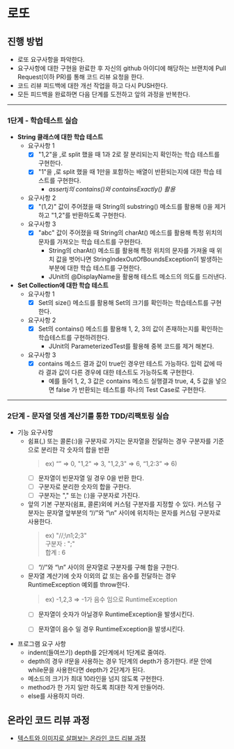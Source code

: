 # 로또
## 진행 방법
* 로또 요구사항을 파악한다.
* 요구사항에 대한 구현을 완료한 후 자신의 github 아이디에 해당하는 브랜치에 Pull Request(이하 PR)를 통해 코드 리뷰 요청을 한다.
* 코드 리뷰 피드백에 대한 개선 작업을 하고 다시 PUSH한다.
* 모든 피드백을 완료하면 다음 단계를 도전하고 앞의 과정을 반복한다.




---
### 1단계 - 학습테스트 실습
- **String 클래스에 대한 학습 테스트**
  * 요구사항 1
     - [X] "1,2"을 ,로 split 했을 때 1과 2로 잘 분리되는지 확인하는 학습 테스트를 구현한다.
     - [X] "1"을 ,로 split 했을 때 1만을 포함하는 배열이 반환되는지에 대한 학습 테스트를 구현한다.
       - _assertj의 contains()와 containsExactly() 활용_
       
  * 요구사항 2
       - [X] "(1,2)" 값이 주어졌을 때 String의 substring() 메소드를 활용해 ()을 제거하고 "1,2"를 반환하도록 구현한다.  
    
  * 요구사항 3
     - [X] "abc" 값이 주어졌을 때 String의 charAt() 메소드를 활용해 특정 위치의 문자를 가져오는 학습 테스트를 구현한다.
       - String의 charAt() 메소드를 활용해 특정 위치의 문자를 가져올 때 위치 값을 벗어나면 StringIndexOutOfBoundsException이 발생하는 부분에 대한 학습 테스트를 구현한다.
       - JUnit의 @DisplayName을 활용해 테스트 메소드의 의도를 드러낸다.  
       
       
- **Set Collection에 대한 학습 테스트**
    * 요구사항 1
      - [X] Set의 size() 메소드를 활용해 Set의 크기를 확인하는 학습테스트를 구현한다.
      
    * 요구사항 2
      - [X] Set의 contains() 메소드를 활용해 1, 2, 3의 값이 존재하는지를 확인하는 학습테스트를 구현하려한다.
        * JUnit의 ParameterizedTest를 활용해 중복 코드를 제거 해본다.
      
    * 요구사항 3
      - [X] contains 메소드 결과 값이 true인 경우만 테스트 가능하다. 입력 값에 따라 결과 값이 다른 경우에 대한 테스트도 가능하도록 구현한다.
        * 예를 들어 1, 2, 3 값은 contains 메소드 실행결과 true, 4, 5 값을 넣으면 false 가 반환되는 테스트를 하나의 Test Case로 구현한다.
---  

### 2단계 - 문자열 덧셈 계산기를 통한 TDD/리팩토링 실습
* 기능 요구사항
  - 쉼표(,) 또는 콜론(:)을 구분자로 가지는 문자열을 전달하는 경우 구분자를 기준으로 분리한 각 숫자의 합을 반환  
    > ex) “” => 0, "1,2" => 3, "1,2,3" => 6, “1,2:3” => 6)
    - [ ] 문자열이 빈문자열 일 경우 0을 반환 한다.
    - [ ] 구분자로 분리한 숫자의 합을 구한다.
    - [ ] 구분자는 "," 또는 (:)을 구분자로 가진다.  
    
  - 앞의 기본 구분자(쉼표, 콜론)외에 커스텀 구분자를 지정할 수 있다. 커스텀 구분자는 문자열 앞부분의 “//”와 “\n” 사이에 위치하는 문자를 커스텀 구분자로 사용한다.
    > ex) "//;\n1;2;3"   
    구분자 : ";"  
    합계 :  6
    - [ ] “//”와 “\n” 사이의 문자열로 구분자를 구해 합을 구한다.  
    
  - 문자열 계산기에 숫자 이외의 값 또는 음수를 전달하는 경우 RuntimeException 예외를 throw한다.
    > ex) -1,2,3 => -1가 음수 임으로 RuntimeException
    - [ ] 문자열이 숫자가 아닐경우 RuntimeException을 발생시킨다.
    - [ ] 문자열이 음수 일 경우 RuntimeException을 발생시킨다.  
    

* 프로그램 요구 사항
  - indent(들여쓰기) depth를 2단계에서 1단계로 줄여라.
  - depth의 경우 if문을 사용하는 경우 1단계의 depth가 증가한다. if문 안에 while문을 사용한다면 depth가 2단계가 된다.
  - 메소드의 크기가 최대 10라인을 넘지 않도록 구현한다.
  - method가 한 가지 일만 하도록 최대한 작게 만들어라.
  - else를 사용하지 마라.


    
  

## 온라인 코드 리뷰 과정
* [텍스트와 이미지로 살펴보는 온라인 코드 리뷰 과정](https://github.com/next-step/nextstep-docs/tree/master/codereview)
